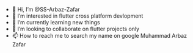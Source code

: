 - 👋 Hi, I’m @SS-Arbaz-Zafar
- 👀 I’m interested in flutter cross platform devlopment
- 🌱 I’m currently learning new things 
- 💞️ I’m looking to collaborate on flutter projects only
- 📫 How to reach me to search my name on google Muhammad Arbaz Zafar

<!---
SS-Arbaz-Zafar/SS-Arbaz-Zafar is a ✨ special ✨ repository because its `README.md` (this file) appears on your GitHub profile.
You can click the Preview link to take a look at your changes.
--->
